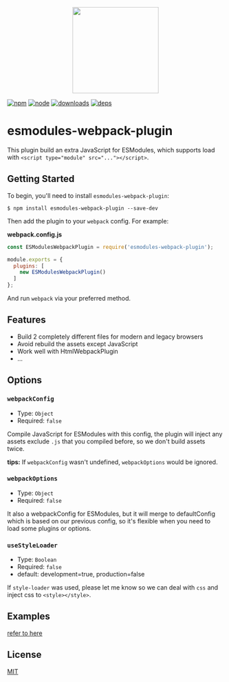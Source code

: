 <div align="center">
  <a href="https://github.com/webpack/webpack">
    <img width="200" height="200" src="https://webpack.js.org/assets/icon-square-big.svg">
  </a>
</div>

[![npm][npm]][npm-url]
[![node][node]][node-url]
[![downloads][downloads]][npm-url]
[![deps][deps]][deps-url]
<!-- [![tests][tests]][tests-url] -->

# esmodules-webpack-plugin

This plugin build an extra JavaScript for ESModules, which supports load with `<script type="module" src="..."></script>`.

## Getting Started

To begin, you'll need to install `esmodules-webpack-plugin`:

```console
$ npm install esmodules-webpack-plugin --save-dev
```

Then add the plugin to your `webpack` config. For example:

**webpack.config.js**

```js
const ESModulesWebpackPlugin = require('esmodules-webpack-plugin');

module.exports = {
  plugins: [
    new ESModulesWebpackPlugin()
  ]
};
```

And run `webpack` via your preferred method.

## Features

* Build 2 completely different files for modern and legacy browsers
* Avoid rebuild the assets except JavaScript
* Work well with HtmlWebpackPlugin
* ...

## Options

### `webpackConfig`

* Type: `Object`
* Required: `false`

Compile JavaScript for ESModules with this config, the plugin will inject any assets exclude `.js` that you compiled before, so we don't build assets twice.

**tips:** If `webpackConfig` wasn't undefined, `webpackOptions` would be ignored.

### `webpackOptions`

* Type: `Object`
* Required: `false`

It also a webpackConfig for ESModules, but it will merge to defaultConfig which is based on our previous config, so it's flexible when you need to load some plugins or options.

### `useStyleLoader`

* Type: `Boolean`
* Required: `false`
* default: development=true, production=false

If `style-loader` was used, please let me know so we can deal with `css` and inject css to `<style></style>`.

## Examples

[refer to here](./examples)

## License

[MIT](./LICENSE)


[npm]: https://img.shields.io/npm/v/esmodules-webpack-plugin.svg
[npm-url]: https://npmjs.com/package/esmodules-webpack-plugin

[node]: https://img.shields.io/node/v/esmodules-webpack-plugin.svg
[node-url]: https://nodejs.org

[deps]: https://david-dm.org/ansenhuang/esmodules-webpack-plugin.svg
[deps-url]: https://david-dm.org/ansenhuang/esmodules-webpack-plugin

[downloads]: http://img.shields.io/npm/dt/esmodules-webpack-plugin.svg?style=flat-square

[tests]: http://img.shields.io/travis/ansenhuang/esmodules-webpack-plugin.svg
[tests-url]: https://travis-ci.org/ansenhuang/esmodules-webpack-plugin

